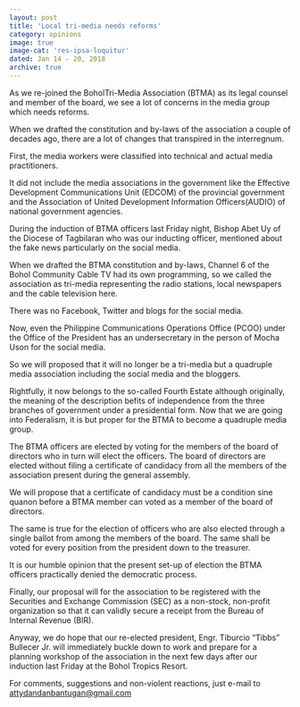 ```yaml
---
layout: post
title: 'Local tri-media needs reforms'
category: opinions
image: true
image-cat: 'res-ipsa-loquitur'
dated: Jan 14 - 20, 2018
archive: true
---
```


As we re-joined the BoholTri-Media Association (BTMA) as its legal counsel and member of the board, we see a lot of concerns in the media group which needs reforms.

When we drafted the constitution and by-laws of the association a couple of decades ago, there are a lot of changes that transpired in the interregnum.

First, the media workers were classified into technical and actual media practitioners. 

It did not include the media associations in the government like the Effective Development Communications Unit (EDCOM) of the provincial government and the Association of United Development Information Officers(AUDIO) of national government agencies.

During the induction of BTMA officers last Friday night, Bishop Abet Uy of the Diocese of Tagbilaran who was our inducting officer, mentioned about the fake news particularly on the social media.

When we drafted the BTMA constitution and by-laws, Channel 6 of the Bohol Community Cable TV had its own programming, so we called the association as tri-media representing the radio stations, local newspapers and the cable television here.

There was no Facebook, Twitter and blogs for the social media. 

Now, even the Philippine Communications Operations Office (PCOO) under the Office of the President has an undersecretary in the person of Mocha Uson for the social media.

So we will proposed that it will no longer be a tri-media but a quadruple media association including the social media and the bloggers.

Rightfully, it now belongs to the so-called Fourth Estate although originally, the meaning of the description befits of independence from the three branches of government under a presidential form.
Now that we are going into Federalism, it is but proper for the BTMA to become a quadruple media group.

The BTMA officers are elected by voting for the members of the board of directors who in turn will elect the officers. The board of directors are elected without filing a certificate of candidacy from all the members of the association present during the general assembly.

We will propose that a certificate of candidacy must be a condition sine quanon before a BTMA member can voted as a member of the board of directors.

The same is true for the election of officers who are also elected through a single ballot from among the members of the board. The same shall be voted for every position from the president down to the treasurer.

It is our humble opinion that the present set-up of election the BTMA officers practically denied the democratic process.

Finally, our proposal will for the association to be registered with the Securities and Exchange Commission (SEC) as a non-stock, non-profit organization so that it can validly secure a receipt from the Bureau of Internal Revenue (BIR).

Anyway, we do hope that our re-elected president, Engr. Tiburcio “Tibbs” Bullecer Jr. will immediately buckle down to work and prepare for a planning workshop of the association in the next few days after our induction last Friday at the Bohol Tropics Resort.

For comments, suggestions and non-violent reactions, just e-mail to attydandanbantugan@gmail.com
